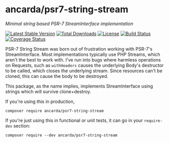 # ancarda/psr7-string-stream

_Minimal string based PSR-7 StreamInterface implementation_

[![Latest Stable Version](https://poser.pugx.org/ancarda/psr7-string-stream/v/stable)](https://packagist.org/packages/ancarda/psr7-string-stream)
[![Total Downloads](https://poser.pugx.org/ancarda/psr7-string-stream/downloads)](https://packagist.org/packages/ancarda/psr7-string-stream)
[![License](https://poser.pugx.org/ancarda/psr7-string-stream/license)](https://choosealicense.com/licenses/mit/)
[![Build Status](https://travis-ci.com/ancarda/psr7-string-stream.svg?branch=master)](https://travis-ci.com/ancarda/psr7-string-stream)
[![Coverage Status](https://coveralls.io/repos/github/ancarda/psr7-string-stream/badge.svg?branch=master)](https://coveralls.io/github/ancarda/psr7-string-stream?branch=master)

PSR-7 String Stream was born out of frustration working with PSR-7's
StreamInterface. Most implementations typically use PHP Streams, which aren't
the best to work with. I've run into bugs where harmless operations on
Requests, such as `withHeaders` causes the underlying Body's destructor to be
called, which closes the underlying stream. Since resources can't be cloned,
this can cause the body to be destroyed.

This package, as the name implies, implements StreamInterface using strings
which will survive clone+destroy.

If you're using this in production,

	composer require ancarda/psr7-string-stream

If you're just using this in functional or unit tests, it can go in your
`require-dev` section:

	composer require --dev ancarda/psr7-string-stream
